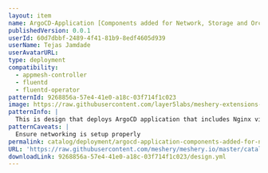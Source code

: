 ```yaml
---
layout: item
name: ArgoCD-Application [Components added for Network, Storage and Orchestration]
publishedVersion: 0.0.1
userId: 60d7dbbf-2489-4f41-81b9-8edf4605d939
userName: Tejas Jamdade
userAvatarURL:
type: deployment
compatibility:
  - appmesh-controller
  - fluentd
  - fluentd-operator
patternId: 9268856a-57e4-41e0-a18c-03f714f1c023
image: https://raw.githubusercontent.com/layer5labs/meshery-extensions-packages/master/action-assets/design-assets/9268856a-57e4-41e0-a18c-03f714f1c023-light.png,https://raw.githubusercontent.com/layer5labs/meshery-extensions-packages/master/action-assets/design-assets/9268856a-57e4-41e0-a18c-03f714f1c023-dark.png
patternInfo: |
  This is design that deploys ArgoCD application that includes Nginx virtual service, Nginx server, K8s pod autoscaler, OpenEBS's Jiva volume, and a sample ArgoCD application listening on 127.0.0.4
patternCaveats: |
  Ensure networking is setup properly
permalink: catalog/deployment/argocd-application-components-added-for-network-storage-and-orchestration-9268856a-57e4-41e0-a18c-03f714f1c023.html
URL: 'https://raw.githubusercontent.com/meshery/meshery.io/master/catalog/9268856a-57e4-41e0-a18c-03f714f1c023/0.0.1/design.yml'
downloadLink: 9268856a-57e4-41e0-a18c-03f714f1c023/design.yml
---
```

